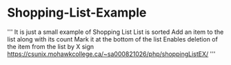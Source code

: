 # Shopping-List-Example
'''
It is just a small example of Shopping List
List is sorted
Add an item to the list along with its count
Mark it at the bottom of the list
Enables deletion of the item from the list by X sign
https://csunix.mohawkcollege.ca/~sa000821026/php/shoppingListEX/
'''
